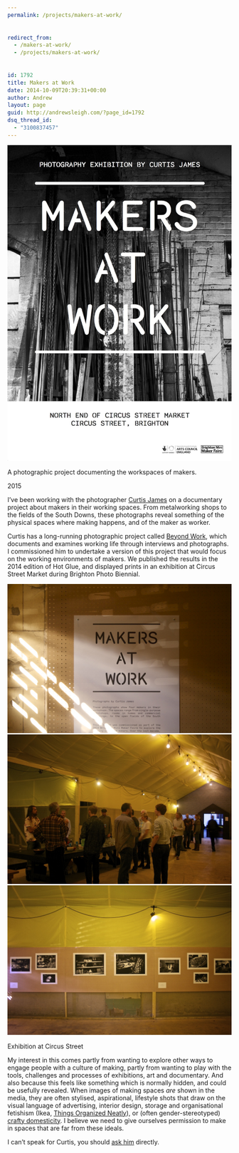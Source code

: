 ```yaml
---
permalink: /projects/makers-at-work/


redirect_from:
  - /makers-at-work/
  - /projects/makers-at-work/


id: 1792
title: Makers at Work
date: 2014-10-09T20:39:31+00:00
author: Andrew
layout: page
guid: http://andrewsleigh.com/?page_id=1792
dsq_thread_id:
  - "3100837457"
---
```


<img src="/assets/2014/10/maw_poster-sm2.jpg" alt="Makers at Work"     class="alignnone size-full wp-image-1793" />

A photographic project documenting the workspaces of makers.

<span class="label">2015</span>

<!--more-->

I&#8217;ve been working with the photographer [Curtis James](http://www.theseatoms.com) on a documentary project about makers in their working spaces. From metalworking shops to the fields of the South Downs, these photographs reveal something of the physical spaces where making happens, and of the maker as worker.


Curtis has a long-running photographic project called [Beyond Work](http://www.thisisbeyondwork.com), which documents and examines working life through interviews and photographs. I commissioned him to undertake a version of this project that would focus on the working environments of makers. We published the results in the 2014 edition of Hot Glue, and displayed prints in an exhibition at Circus Street Market during Brighton Photo Biennial.

<img src="/assets/2014/10/IMG_4354.jpg" alt="IMG_4354"     class="alignnone size-full wp-image-1795" />

<img src="/assets/2014/10/IMG_4359.jpg" alt="IMG_4359"     class="alignnone size-full wp-image-1796" />

<img src="/assets/2014/10/IMG_4351.jpg" alt="Exhibition at Circus Street"     class="size-full wp-image-1794" />

<span class = "imageCaption">Exhibition at Circus Street</span>



My interest in this comes partly from wanting to explore other ways to engage people with a culture of making, partly from wanting to play with the tools, challenges and processes of exhibitions, art and documentary. And also because this feels like something which is normally hidden, and could be usefully revealed. When images of making spaces _are_ shown in the media, they are often stylised, aspirational, lifestyle shots that draw on the visual language of advertising, interior design, storage and organisational fetishism (Ikea, [Things Organized Neatly](http://thingsorganizedneatly.tumblr.com)), or (often gender-stereotyped) [crafty domesticity](http://www.marthastewart.com). I believe we need to give ourselves permission to make in spaces that are far from these ideals. 

I can&#8217;t speak for Curtis, you should [ask him](http://www.theseatoms.com) directly.